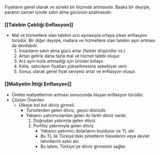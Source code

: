 Fiyatların genel olarak ve sürekli bir biçimde artmasıdır. Başka bir deyişle, paranın zaman içinde satın alma gücünün azalmasıdır.
### [[Talebin Çektiği Enflasyon]]
- Mal ve hizmetlere olan talebin arzı aşmasıyla ortaya çıkan enflasyon türüdür. Bir diğer deyişle, mallara ve hizmetlere olan talebin aşırı artması da denilebilir.
    1. İnsanların satın alma gücü artar (faizler düşürülür vs.)
    2. Artan gelirle daha fazla mal ve hizmet talebi oluşur.
    3. Arz aynı hızla artmadığı için ürünler kıtlaşır.
    4. Kıtlık, satıcıların fiyatları yükseltmesine sebebiyet verir.
    5. Sonuç olarak genel fiyat seviyesi artar ve enflasyon oluşur.
### [[Maliyetin İttiği Enflasyon]]
- Üretim maliyetlerinin artması sonucunda oluşan enflasyon türüdür.
- Çözüm Önerileri
    - Ülkeye bol bol döviz girmeli.
        - Turistlerden gelen döviz, geçici dövizdir.
        - Yabancı yatırımcılardan gelen iki farklı döviz vardır.
            1. Doğrudan yatırımla gelen döviz.
            2. Portföy yatırımıyla gelen döviz.
                - Yabancı yatırımcı dolarlarını bozdurur ve TL alır.
                - Bu TL ile Türkiye'deki şirketlerin hisselerini veya devlet tahvillerini satın alır.
                - Bu işlem, Türkiye'ye döviz girmesini sağlar.